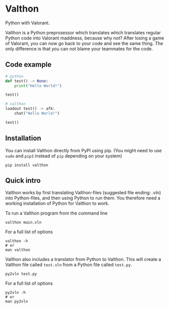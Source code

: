 # Valthon

Python with Valorant.

Valthon is a Python preprosessor which translates which translates regular Python code into Valorant maddness, because why not? After losing a game of Valorant, you can now go back to your code and see the same thing. The only difference is that you can not blame your teammates for the code.

## Code example

```python
# python
def test() -> None:
    print("Hello World!")

test()

# valthon
loadout test() -> afk:
    chat("Hello World!")

test()
```

## Installation

You can install Valthon directly from PyPI using pip. (You might need to use `sudo` and `pip3` instead of `pip` depending on your system)

```shell
pip install valthon
```

## Quick intro

Valthon works by first translating Valthon-files (suggested file ending: .vln) into Python-files, and then using Python to run them. You therefore need a working installation of Python for Valthon to work.

To run a Valthon program from the command line

```shell
valthon main.vln
```

For a full list of options

```shell
valthon -h
# or
man valthon
```

Valthon also includes a translator from Python to Valthon. This will create a Valthon file called `test.vln` from a Python file called `test.py`.

```shell
py2vln test.py
```

For a full list of options

```shell
py2vln -h
# or
man py2vln
```
